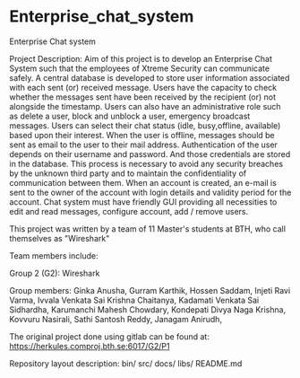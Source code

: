 # Enterprise_chat_system
Enterprise Chat system


Project Description: Aim of this project is to develop an Enterprise Chat System such that the employees of Xtreme Security can communicate safely. A central database is developed to store user information associated with each sent (or) received message. Users have the capacity to check whether the messages sent have been received by the recipient (or) not alongside the timestamp. Users can also have an administrative role such as delete a user, block and unblock a user, emergency broadcast messages. Users can select their chat status (idle, busy,offline, available) based upon their interest. When the user is offline, messages should be sent as email to the user to their mail address. Authentication of the user depends on their username and password. And those credentials are stored in the database. This process is necessary to avoid any security breaches by the unknown third party and to maintain the confidentiality of communication between them. When an account is created, an e-mail is sent to the owner of the account with login details and validity period for the account. Chat system must have friendly GUI providing all necessities to edit and read messages, configure account, add / remove users.

This project was written by a team of 11 Master's students at BTH, who call themselves as "Wireshark"

Team members include:

Group 2 (G2): Wireshark

Group members: Ginka Anusha, Gurram Karthik, Hossen Saddam, Injeti Ravi Varma, Ivvala Venkata Sai Krishna Chaitanya, Kadamati Venkata Sai Sidhardha, Karumanchi Mahesh Chowdary, Kondepati Divya Naga Krishna, Kovvuru Nasirali, Sathi Santosh Reddy, Janagam Anirudh,

The original project done using gitlab can be found at: https://herkules.comproj.bth.se:6017/G2/P1

Repository layout description: bin/ src/ docs/ libs/ README.md
